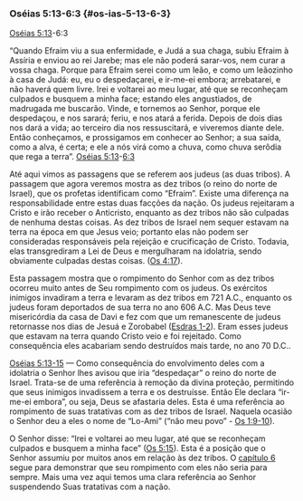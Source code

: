 ### Oséias 5:13-6:3 {#os-ias-5-13-6-3}

[Oséias 5:13](http://bibliaonline.com.br/acf/os/5/13+)-6:3

“Quando Efraim viu a sua enfermidade, e Judá a sua chaga, subiu Efraim à Assíria e enviou ao rei Jarebe; mas ele não poderá sarar-vos, nem curar a vossa chaga. Porque para Efraim serei como um leão, e como um leãozinho à casa de Judá: eu, eu o despedaçarei, e ir-me-ei embora; arrebatarei, e não haverá quem livre. Irei e voltarei ao meu lugar, até que se reconheçam culpados e busquem a minha face; estando eles angustiados, de madrugada me buscarão. Vinde, e tornemos ao Senhor, porque ele despedaçou, e nos sarará; feriu, e nos atará a ferida. Depois de dois dias nos dará a vida; ao terceiro dia nos ressuscitará, e viveremos diante dele. Então conheçamos, e prossigamos em conhecer ao Senhor; a sua saída, como a alva, é certa; e ele a nós virá como a chuva, como chuva serôdia que rega a terra”. [Oséias 5:13](http://bibliaonline.com.br/acf/os/5/13+)-[6:3](http://bibliaonline.com.br/acf/os/6)

Até aqui vimos as passagens que se referem aos judeus (as duas tribos). A passagem que agora veremos mostra as dez tribos (o reino do norte de Israel), que os profetas identificam como “Efraim”. Existe uma diferença na responsabilidade entre estas duas facções da nação. Os judeus rejeitaram a Cristo e irão receber o Anticristo, enquanto as dez tribos não são culpadas de nenhuma destas coisas. As dez tribos de Israel nem sequer estavam na terra na época em que Jesus veio; portanto elas não podem ser consideradas responsáveis pela rejeição e crucificação de Cristo. Todavia, elas transgrediram a Lei de Deus e mergulharam na idolatria, sendo obviamente culpadas destas coisas. ([Os 4:17](http://bibliaonline.com.br/acf/os/4/17)).

Esta passagem mostra que o rompimento do Senhor com as dez tribos ocorreu muito antes de Seu rompimento com os judeus. Os exércitos inimigos invadiram a terra e levaram as dez tribos em 721 A.C., enquanto os judeus foram deportados de sua terra no ano 606 A.C. Mas Deus teve misericórdia da casa de Davi e fez com que um remanescente de judeus retornasse nos dias de Jesuá e Zorobabel ([Esdras 1-2](http://bibliaonline.com.br/acf/ed/1/-2)). Eram esses judeus que estavam na terra quando Cristo veio e foi rejeitado. Como consequência eles acabariam sendo destruídos mais tarde, no ano 70 D.C..

[Oséias 5:13-15](http://bibliaonline.com.br/acf/os/5/13-15) — Como consequência do envolvimento deles com a idolatria o Senhor lhes avisou que iria “despedaçar” o reino do norte de Israel. Trata-se de uma referência à remoção da divina proteção, permitindo que seus inimigos invadissem a terra e os destruísse. Então Ele declara “ir-me-ei embora”, ou seja, Deus se afastaria deles. Esta é uma referência ao rompimento de suas tratativas com as dez tribos de Israel. Naquela ocasião o Senhor deu a eles o nome de “Lo-Ami” (“não meu povo” - [Os 1:9-10](http://bibliaonline.com.br/acf/os/1/9-10)).

O Senhor disse: “Irei e voltarei ao meu lugar, até que se reconheçam culpados e busquem a minha face” ([Os 5:15](http://bibliaonline.com.br/acf/os/5/15)). Esta é a posição que o Senhor assumiu por muitos anos em relação às dez tribos. O [capítulo 6](http://bibliaonline.com.br/acf/os/6) segue para demonstrar que seu rompimento com eles não seria para sempre. Mais uma vez aqui temos uma clara referência ao Senhor suspendendo Suas tratativas com a nação.